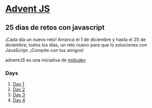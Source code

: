 # [Advent JS](https://adventjs.dev)

## 25 dias de retos con javascript

¡Cada día un nuevo reto!
Arranca el 1 de diciembre y hasta el 25 de diciembre, todos los días, un reto nuevo para que lo soluciones con JavaScript. ¡Compite con tus amigos!

adventJS
es una iniciativa de [midudev](https://midu.dev)

### Days

1. [Day 1](https://github.com/MasterKiri13/AdventJS/tree/main/2022/Day_1)
2. [Day 2](https://github.com/MasterKiri13/AdventJS/tree/main/2022/Day_2)
3. [Day 3](https://github.com/MasterKiri13/AdventJS/tree/main/2022/Day_3)
4. [Day 4](https://github.com/MasterKiri13/AdventJS/tree/main/2022/Day_4)
